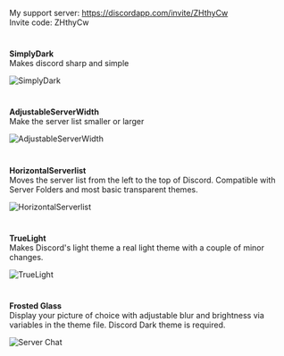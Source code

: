 My support server: https://discordapp.com/invite/ZHthyCw  
Invite code: ZHthyCw

#

**SimplyDark**  
Makes discord sharp and simple

![SimplyDark](https://i.imgur.com/i5p7KTQ.jpg)

#

**AdjustableServerWidth**  
Make the server list smaller or larger

![AdjustableServerWidth](https://i.imgur.com/2KuvHaV.jpg)

#

**HorizontalServerlist**  
Moves the server list from the left to the top of Discord. Compatible with Server Folders and most basic transparent themes.

![HorizontalServerlist](https://i.imgur.com/ygGh3hy.jpg)

#

**TrueLight**  
Makes Discord's light theme a real light theme with a couple of minor changes.

![TrueLight](https://i.imgur.com/p05iDxt.jpg)

#

**Frosted Glass**  
Display your picture of choice with adjustable blur and brightness via variables in the theme file. Discord Dark theme is required.

![Server Chat](https://i.imgur.com/vOi0oS1.png)
